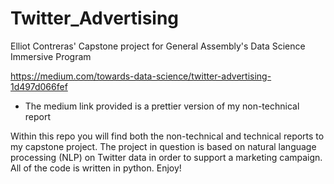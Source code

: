 # Twitter_Advertising
Elliot Contreras' Capstone project for General Assembly's Data Science Immersive Program

https://medium.com/towards-data-science/twitter-advertising-1d497d066fef
- The medium link provided is a prettier version of my non-technical report

Within this repo you will find both the non-technical and technical reports to my capstone project. The project in question is based on natural language processing (NLP) on Twitter data in order to support a marketing campaign. All of the code is written in python. Enjoy!
